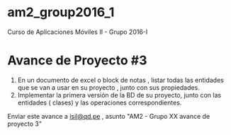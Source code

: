 # am2_group2016_1
Curso de Aplicaciones Móviles II - Grupo 2016-I

# Avance de Proyecto #3

1. En un documento de excel o block de notas , listar todas las entidades que se van a usar en su proyecto , junto con sus propiedades.
2. Implementar la primera versión de la BD de su proyecto, junto con las entidades ( clases) y las operaciones correspondientes.

Enviar este avance a isil@qd.pe , asunto "AM2 - Grupo XX avance de proyecto 3"
